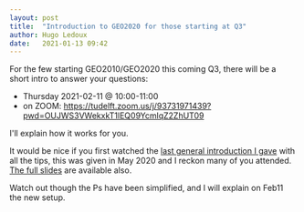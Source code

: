 ```yaml
---
layout: post
title:  "Introduction to GEO2020 for those starting at Q3"
author: Hugo Ledoux
date:   2021-01-13 09:42
---
```


For the few starting GEO2010/GEO2020 this coming Q3, there will be a short intro to answer your questions:

- Thursday 2021-02-11 @ 10:00-11:00
- on ZOOM: https://tudelft.zoom.us/j/93731971439?pwd=OUJWS3VWekxkT1lEQ09YcmlqZ2ZhUT09

I'll explain how it works for you.

It would be nice if you first watched the [last general introduction I gave](https://surfdrive.surf.nl/files/index.php/s/uEigHgL5HJnyVbE) with all the tips, this was given in May 2020 and I reckon many of you attended. [The full slides](https://speakerdeck.com/hugoledoux/intro-to-geo2020) are available also.

Watch out though the Ps have been simplified, and I will explain on Feb11 the new setup.

